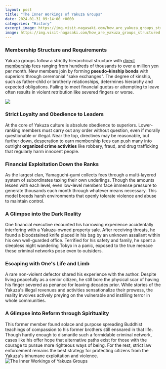 ```yaml
---
layout: post
title: "The Inner Workings of Yakuza Groups"
date: 2024-01-31 09:14:00 +0000
categories: "History"
excerpt_image: https://img.visit-nagasaki.com/how_are_yakuza_groups_structured.jpg
image: https://img.visit-nagasaki.com/how_are_yakuza_groups_structured.jpg
---
```


### Membership Structure and Requirements 
Yakuza groups follow a strictly hierarchical structure with [direct membership](https://store.fi.io.vn/collection/alfieri) fees ranging from hundreds of thousands to over a million yen per month. New members join by forming **pseudo-kinship bonds** with superiors through ceremonial "sake exchanges". The degree of kinship, such as father-child or brotherly relationships, determines hierarchy and expected obligations. Failing to meet financial quotas or attempting to leave often results in violent retribution like severed fingers or worse.

![](https://www.sickchirpse.com/wp-content/uploads/2015/09/Yakuza.jpg)
### Strict Loyalty and Obedience to Leaders
At the core of Yakuza culture is absolute obedience to superiors. Lower-ranking members must carry out any order without question, even if morally questionable or illegal. Near the top, directives may be reasonable, but further down, desperation to earn membership fees can push many into outright **organized crime activities** like robbery, fraud, and drug trafficking that regularly harm innocent people. 
### Financial Exploitation Down the Ranks
As the largest clan, Yamaguchi-gumi collects fees through a multi-layered system of subordinates taxing their own underlings. Though the amounts lessen with each level, even low-level members face immense pressure to generate thousands each month through whatever means necessary. This model breeds harsh environments that openly tolerate violence and abuse to maintain control.
### A Glimpse into the Dark Reality   
One financial executive recounted his harrowing experience accidentally interfering with a Yakuza-owned property sale. After receiving threats, he found a bloodstained knife placed in his bag by an unknown assailant within his own well-guarded office. Terrified for his safety and family, he spent a sleepless night wandering Tokyo in a panic, exposed to the true menace these criminal networks pose even to outsiders.
### Escaping with One's Life and Limb  
A rare non-violent defector shared his experience with the author. Despite living peacefully as a senior citizen, he still bore the physical scar of having his finger severed as penance for leaving decades prior. While stories of the Yakuza's illegal revenues and activities sensationalize their prowess, the reality involves actively preying on the vulnerable and instilling terror in whole communities.
### A Glimpse into Reform through Spirituality  
This former member found solace and purpose spreading Buddhist teachings of compassion to his former brothers still ensnared in that life. Though hardly enough to dismantle such a formidable criminal network, cases like his offer hope that alternative paths exist for those with the courage to pursue more righteous ways of being. For the rest, strict law enforcement remains the best strategy for protecting citizens from the Yakuza's inhumane exploitation and violence.
![The Inner Workings of Yakuza Groups](https://img.visit-nagasaki.com/how_are_yakuza_groups_structured.jpg)